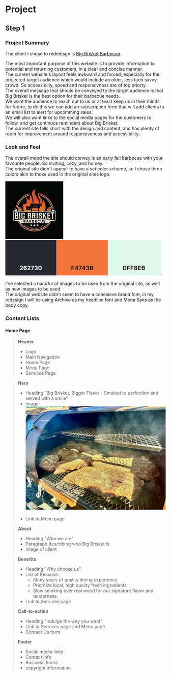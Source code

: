 # Project

## Step 1

### Project Summary

The client I chose to rededisgn is [Big Brisket Barbecue](https://bigbrisketbarbecue.com/).

The most important purpose of this website is to provide information to potential and returning customers, in a clear and concise manner.  
The current website's layout feels awkward and forced, especially for the projected target audience which would include an older, less tach savvy crowd. So accessibilty, speed and responsivness are of top priorty.  
The overall message that should be conveyed to the target audience is that Big Brisket is the best option for their barbecue needs.  
We want the audience to reach out to us or at least keep us in their minds for future, to do this we can add an subscription form that will add clients to an email list to alert for upcomming sales.  
We will also want links to the social media pages for the customers to follow, and get continuos reminders about Big Brisket.  
The current site falls short with the design and content, and has plenty of room for improvement around responsiveness and accessibility.

### Look and Feel

The overall mood the site should convey is an early fall barbecue with your favourite people. So inviting, cozy, and homey.  
The original site didn't appear to have a set color scheme, so I chose three colors akin to those used in the original sites logo.

![The Big Brisket Barbecue Logo](images/brisketlogo.jpg "Original Logo") ![My chosen color palette](images/color-pallete.jpg).

I've selected a handful of images to be used from the original site, as well as new images to be used.  
The original website didn't seem to have a cohesieve brand font, in my redesign I will be using Archivo as my headline font and Mona Sans as the body copy.

### Content Lists

#### Home Page

> **Header**
>
> - Logo
> - Main Navigation
> - Home Page
> - Menu Page
> - Services Page

> **Hero**
>
> - Heading "Big Brisket, Bigger Flavor - Smoked to perfection and served with a smile"
> - Image
>   ![A loaded smoker full of brisket](images/smoker.jpg).
> - Link to Menu page

> **About**
>
> - Heading "Who we are"
> - Paragraph describing who Big Brisket is
> - Image of client

> **Benefits**
>
> - Heading "Why choose us"
> - List of Reasons:
>   - Many years of quality dining experience
>   - Prioritize local, high quality fresh ingredients
>   - Slow smoking over real wood for our signature flavor and tenderness.
> - Link to Services page

> **Call-to-action**
>
> - Heading "Indulge the way you want"
> - Link to Services page and Menu page
> - Contact Us form

> **Footer**
>
> - Social media links
> - Contact info
> - Business hours
> - copyright information
